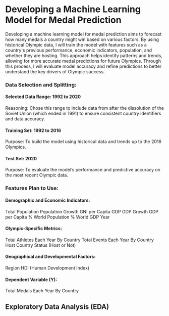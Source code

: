 # Developing a Machine Learning Model for Medal Prediction

Developing a machine learning model for medal prediction aims to forecast how many medals
a country might win based on various factors. By using historical Olympic data, I will train the
model with features such as a country's previous performance, economic indicators,
population, and whether they are hosting.
This approach helps identify patterns and trends, allowing for more accurate medal
predictions for future Olympics. Through this process, I will evaluate model accuracy and
refine predictions to better understand the key drivers of Olympic success.

### Data Selection and Splitting:
#### Selected Data Range: 1992 to 2020
Reasoning: Chose this range to include data from after the dissolution of the Soviet Union
(which ended in 1991) to ensure consistent country identifiers and data accuracy.
#### Training Set: 1992 to 2016
Purpose: To build the model using historical data and trends up to the 2016 Olympics.
#### Test Set: 2020
Purpose: To evaluate the model’s performance and predictive accuracy on the most recent
Olympic data.

### Features Plan to Use:
#### Demographic and Economic Indicators:
Total Population
Population Growth
GNI per Capita
GDP
GDP Growth
GDP per Capita
% World Population
% World GDP
Year
#### Olympic-Specific Metrics:
Total Athletes Each Year By Country
Total Events Each Year By Country
Host Country Status (Host or Not)
#### Geographical and Developmental Factors:
Region
HDI (Human Development Index)
#### Dependent Variable (Y):
Total Medals Each Year By Country


## Exploratory Data Analysis (EDA)





















